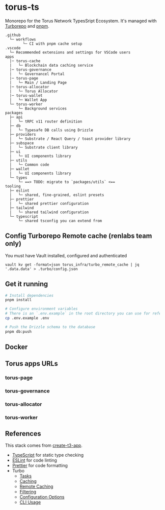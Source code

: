 # torus-ts

Monorepo for the Torus Network TypesSript Ecosystem. It's managed with
[Turborepo](https://turborepo.org) and [pnpm](https://pnpm.io/).

```text
.github
  └─ workflows
        └─ CI with pnpm cache setup
.vscode
  └─ Recommended extensions and settings for VSCode users
apps
  |─ torus-cache
  |   └─ Blockchain data caching service
  |─ torus-governance
  |   └─ Governancel Portal
  |─ torus-page
  |   └─ Main / Landing Page
  |─ torus-allocator
  |   └─ Torus Allocator
  |─ torus-wallet
  |   └─ Wallet App
  └─ torus-worker
      └─ Background services
packages
  ├─ api
  |   └─ tRPC v11 router definition
  ├─ db
  |   └─ Typesafe DB calls using Drizzle
  ├─ providers
  |   └─ Substrate / React Query / toast provider library
  ├─ subspace
  |   └─ Substrate client library
  ├─ ui
  |   └─ UI components library
  ├─ utils
  |   └─ Common code
  ├─ wallet
  |   └─ UI components library
  └─ types
      └─ ==> TODO: migrate to `packages/utils` <==
tooling
  ├─ eslint
  |   └─ shared, fine-grained, eslint presets
  ├─ prettier
  |   └─ shared prettier configuration
  ├─ tailwind
  |   └─ shared tailwind configuration
  └─ typescript
      └─ shared tsconfig you can extend from
```

## Config Turborepo Remote cache (renlabs team only)

You must have Vault installed, configured and authenticated

```
vault kv get -format=json torus_infra/turbo_remote_cache | jq '.data.data' > .turbo/config.json
```

## Get it running

```sh
# Install dependencies
pnpm install

# Configure environment variables
# There is an `.env.example` in the root directory you can use for reference
cp .env.example .env

# Push the Drizzle schema to the database
pnpm db:push
```

## Docker

<!-- TODO: Docker README section -->

## Torus apps URLs

### torus-page

### torus-governance

### torus-allocator

### torus-worker

## References

This stack comes from [create-t3-app](https://github.com/t3-oss/create-t3-app).

- [TypeScript](https://www.typescriptlang.org/) for static type checking
- [ESLint](https://eslint.org/) for code linting
- [Prettier](https://prettier.io) for code formatting
- Turbo
  - [Tasks](https://turbo.build/repo/docs/core-concepts/monorepos/running-tasks)
  - [Caching](https://turbo.build/repo/docs/core-concepts/caching)
  - [Remote Caching](https://turbo.build/repo/docs/core-concepts/remote-caching)
  - [Filtering](https://turbo.build/repo/docs/core-concepts/monorepos/filtering)
  - [Configuration Options](https://turbo.build/repo/docs/reference/configuration)
  - [CLI Usage](https://turbo.build/repo/docs/reference/command-line-reference)
